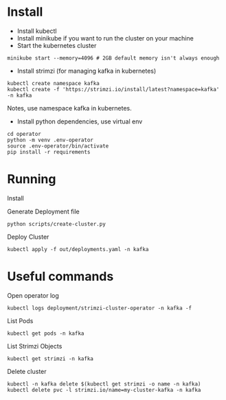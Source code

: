 # Install

- Install kubectl
- Install minikube if you want to run the cluster on your machine
- Start the kubernetes cluster
```
minikube start --memory=4096 # 2GB default memory isn't always enough
```
- Install strimzi (for managing kafka in kubernetes)
```
kubectl create namespace kafka
kubectl create -f 'https://strimzi.io/install/latest?namespace=kafka' -n kafka
```
Notes, use namespace kafka in kubernetes.
- Install python dependencies, use virtual env
```
cd operator
python -m venv .env-operator
source .env-operator/bin/activate
pip install -r requirements
```

# Running

Install 

Generate Deployment file
```
python scripts/create-cluster.py
```

Deploy Cluster

```
kubectl apply -f out/deployments.yaml -n kafka
```

# Useful commands

Open operator log
```
kubectl logs deployment/strimzi-cluster-operator -n kafka -f
```

List Pods
```
kubectl get pods -n kafka
```

List Strimzi Objects
```
kubectl get strimzi -n kafka
```


Delete cluster
```
kubectl -n kafka delete $(kubectl get strimzi -o name -n kafka)
kubectl delete pvc -l strimzi.io/name=my-cluster-kafka -n kafka
```